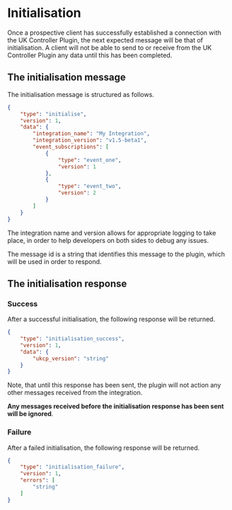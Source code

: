 # Initialisation

Once a prospective client has successfully established a connection with the UK Controller Plugin, the next expected
message will be that of initialisation. A client will not be able to send to or receive from the UK Controller Plugin
any data until this has been completed.

## The initialisation message

The initialisation message is structured as follows.

```JSON
{
    "type": "initialise",
    "version": 1,
    "data": {
        "integration_name": "My Integration",
        "integration_version": "v1.5-beta1",
        "event_subscriptions": [
            {
                "type": "event_one",
                "version": 1
            },
            {
                "type": "event_two",
                "version": 2
            }
        ]
    }
}
```

The integration name and version allows for appropriate logging to take place, in order to help developers on both
sides to debug any issues.

The message id is a string that identifies this message to the plugin, which will be used in order to respond.

## The initialisation response

### Success

After a successful initialisation, the following response will be returned.

```JSON
{
    "type": "initialisation_success",
    "version": 1,
    "data": {
        "ukcp_version": "string"
    }
}
```

Note, that until this response has been sent, the plugin will not action any other messages received from the integration.

**Any messages received before the initialisation response has been sent will be ignored**.

### Failure

After a failed initialisation, the following response will be returned.
```JSON
{
    "type": "initialisation_failure",
    "version": 1,
    "errors": [
        "string"
    ]
}
```
